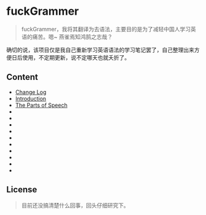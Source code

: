 # fuckGrammer

> fuckGrammer，我将其翻译为去语法，主要目的是为了减轻中国人学习英语的痛苦。嗯~ 燕雀焉知鸿鹄之志哉？

确切的说，该项目仅是我自己重新学习英语语法的学习笔记罢了，自己整理出来方便日后使用，不定期更新，说不定哪天也就夭折了。



## Content

- [Change Log]()
- [Introduction]()
- [The Parts of Speech]()
- []()
- []()
- []()
- []()
- []()
- []()
- []()
- []()
- []()
- []()


## License

> 目前还没搞清楚什么回事，回头仔细研究下。
